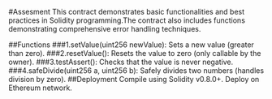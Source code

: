 #Assesment
This contract demonstrates basic functionalities and best practices in Solidity programming.The contract also includes functions demonstrating comprehensive error handling techniques.

##Functions
###1.setValue(uint256 newValue): Sets a new value (greater than zero).
###2.resetValue(): Resets the value to zero (only callable by the owner).
###3.testAssert(): Checks that the value is never negative.
###4.safeDivide(uint256 a, uint256 b): Safely divides two numbers (handles division by zero).
##Deployment
Compile using Solidity v0.8.0+. Deploy on Ethereum network.

